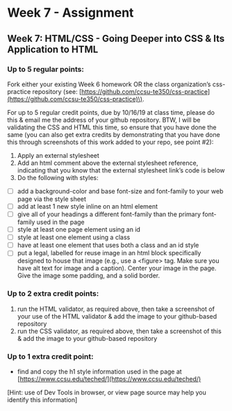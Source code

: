 # Week 7 - Assignment

## Wee**k 7: HTML/CSS - Going Deeper into CSS & Its Application to HTML** 

### **Up to 5 regular points:**

Fork either your existing Week 6 homework OR the class organization’s css-practice repository \(see: [https://github.com/ccsu-te350/css-practice](https://github.com/ccsu-te350/css-practice)\). 

For up to 5 regular credit points, due by 10/16/19 at class time, please do this & email me the address of your github repository. BTW, I will be validating the CSS and HTML this time, so ensure that you have done the same \(you can also get extra credits by demonstrating that you have done this through screenshots of this work added to your repo, see point \#2\):

1. Apply an external stylesheet
2. Add an html comment above the external stylesheet reference, indicating that you know that the external stylesheet link’s code is below
3. Do the following with styles:

* [ ] add a background-color and base font-size and font-family to your web page via the style sheet
* [ ] add at least 1 new style inline on an html element
* [ ] give all of your headings a different font-family than the primary font-family used in the page
* [ ] style at least one page element using an id 
* [ ] style at least one element using a class
* [ ] have at least one element that uses both a class and an id style
* [ ] put a legal, labelled for reuse image in an html block specifically designed to house that image \(e.g., use a &lt;figure&gt; tag. Make sure you have alt text for image and a caption\). Center your image in the page. Give the image some padding, and a solid border. 

### **Up to 2 extra credit points:**

1. run the HTML validator, as required above, then take a screenshot of your use of the HTML validator & add the image to your github-based repository
2. run the CSS validator, as required above, then take a screenshot of this & add the image to your github-based repository

### Up to 1 extra credit point:

* find and copy the h1 style information used in the page at [https://www.ccsu.edu/teched/](https://www.ccsu.edu/teched/)

\[Hint:  use of Dev Tools in browser, or view page source may help you identify this information\]

